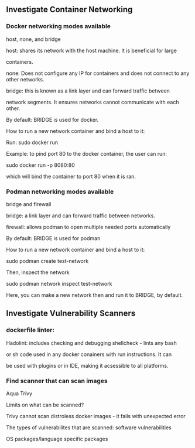 ## Investigate Container Networking 

### Docker networking modes available

host, none, and bridge 

 host: shares its network with the host machine. It is beneficial for large

containers. 


 none: Does not configure any IP for containers and does not connect to any 
other networks. 


 bridge: this is known as a link layer and can forward traffic between

network segments. It ensures networks cannot communicate with each other.


By default: BRIDGE is used for docker. 

How to run a new network container and bind a host to it: 

Run: sudo docker run 

Example: to pind port 80 to the docker container, the user can run: 

sudo docker run -p 8080:80 

which will bind the container to port 80 when it is ran. 


### Podman networking modes available 

bridge and firewall 

bridge: a link layer and can forward traffic between networks.

firewall: allows podman to open multiple needed ports automatically  

By default: BRIDGE is used for podman

How to run a new network container and bind a host to it:


sudo podman create test-network 

Then, inspect the network 

sudo podman network inspect test-network 

Here, you can make a new network then and run it to BRIDGE, by default.


## Investigate Vulnerability Scanners

### dockerfile linter: 

Hadolint: includes checking and debugging shellcheck - lints any bash 

or sh code used in any docker conainers with run instructions. It can 

be used with plugins or in IDE, making it acsessible to all platforms.

### Find scanner that can scan images

Aqua Trivy

Limits on what can be scanned? 

Trivy cannot scan distroless docker images - it fails with unexpected error

The types of vulnerabilites that are scanned: software vulnerabilities 

OS packages/language specific packages     

